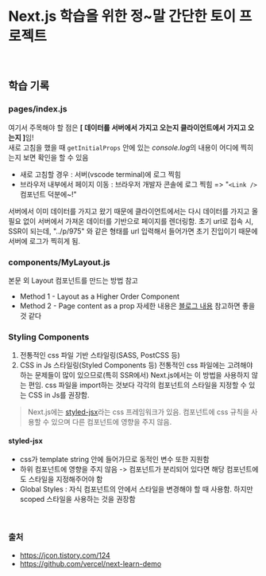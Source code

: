 # Next.js 학습을 위한 정~말 간단한 토이 프로젝트
<br/>

## 학습 기록

### <b>pages/index.js</b>

여기서 주목해야 할 점은 <b>[ 데이터를 서버에서 가지고 오는지 클라이언트에서 가지고 오는지 ]</b>임!<br/>
새로 고침을 했을 때 `getInitialProps` 안에 있는 <i>console.log</i>의 내용이 어디에 찍히는지 보면 확인을 할 수 있음

- 새로 고침할 경우 : 서버(vscode terminal)에 로그 찍힘
- 브라우저 내부에서 페이지 이동 : 브라우저 개발자 콘솔에 로그 찍힘 => "`<Link />` 컴포넌트 덕분에~!"

서버에서 이미 데이터를 가지고 왔기 때문에 클라이언트에서는 다시 데이터를 가지고 올 필요 없이 서버에서 가져온 데이터를 기반으로 페이지를 렌더링함.
초기 url로 접속 시, SSR이 되는데, "../p/975" 와 같은 형태를 url 입력해서 들어가면 초기 진입이기 때문에 서버에 로그가 찍히게 됨.


### <b>components/MyLayout.js</b>

본문 외 Layout 컴포넌트를 만드는 방법 참고
- Method 1 - Layout as a Higher Order Component
- Method 2 - Page content as a prop
자세한 내용은 [블로그 내용](https://jcon.tistory.com/126) 참고하면 좋을 것 같다


### <b>Styling Components</b>
1. 전통적인 css 파일 기반 스타일링(SASS, PostCSS 등)
2. CSS in Js 스타일링(Styled Components 등)
전통적인 css 파일에는 고려해야 하는 문제들이 많이 있으므로(특히 SSR에서) Next.js에서는 이 방법을 사용하지 않는 편임.
css 파일을 import하는 것보다 각각의 컴포넌트의 스타일을 지정할 수 있는 CSS in Js를 권장함.
> Next.js에는 [styled-jsx](https://github.com/vercel/styled-jsx)라는 css 프레임워크가 있음. 컴포넌트에 css 규칙을 사용할 수 있으며 다른 컴포넌트에 영향을 주지 않음.
#### styled-jsx
- css가 template string 안에 들어가므로 동적인 변수 또한 지원함
- 하위 컴포넌트에 영향을 주지 않음 -> 컴포넌트가 분리되어 있다면 해당 컴포넌트에도 스타일을 지정해주어야 함
- Global Styles : 자식 컴포넌트의 안에서 스타일을 변경해야 할 때 사용함. 하지만 scoped 스타일을 사용하는 것을 권장함


<br/>


### 출처
- https://jcon.tistory.com/124
- https://github.com/vercel/next-learn-demo
